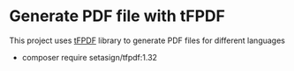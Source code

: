 # Generate PDF file with tFPDF
This project uses [tFPDF](https://github.com/Setasign/tFPDF) library to generate PDF files for different languages

- composer require setasign/tfpdf:1.32